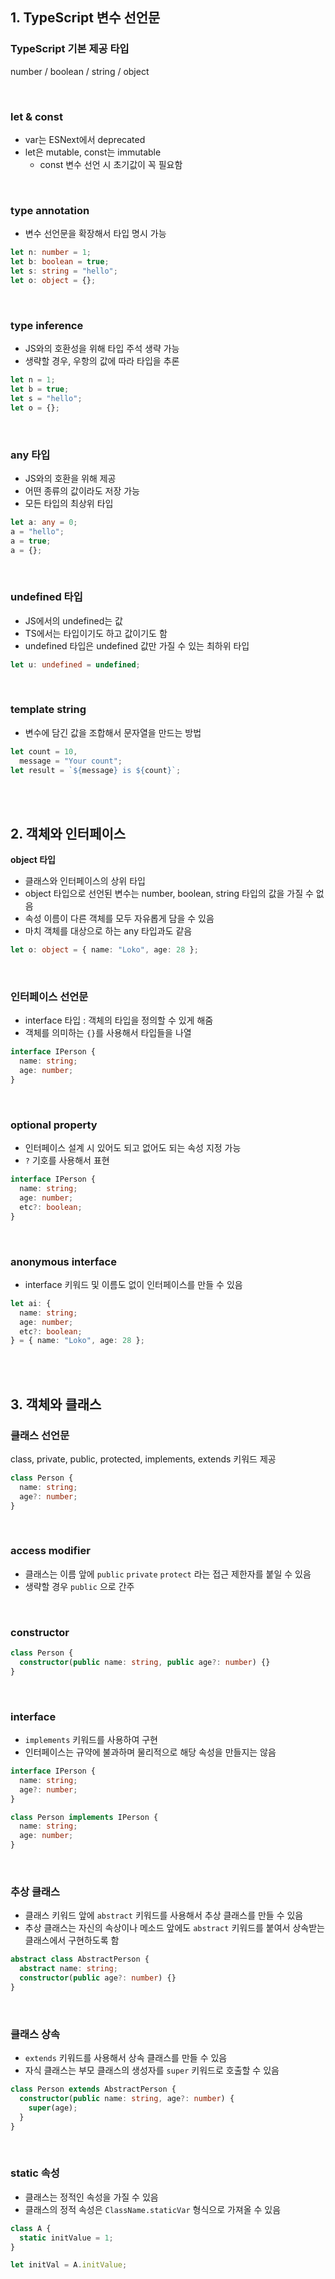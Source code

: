 ## 1. TypeScript 변수 선언문

### TypeScript 기본 제공 타입

number / boolean / string / object

<br>

### let & const

- var는 ESNext에서 deprecated
- let은 mutable, const는 immutable
  - const 변수 선언 시 초기값이 꼭 필요함

<br>

### type annotation

- 변수 선언문을 확장해서 타입 명시 가능

```ts
let n: number = 1;
let b: boolean = true;
let s: string = "hello";
let o: object = {};
```

<br>

### type inference

- JS와의 호환성을 위해 타입 주석 생략 가능
- 생략할 경우, 우항의 값에 따라 타입을 추론

```ts
let n = 1;
let b = true;
let s = "hello";
let o = {};
```

<br>

### any 타입

- JS와의 호환을 위해 제공
- 어떤 종류의 값이라도 저장 가능
- 모든 타입의 최상위 타입

```ts
let a: any = 0;
a = "hello";
a = true;
a = {};
```

<br>

### undefined 타입

- JS에서의 undefined는 값
- TS에서는 타입이기도 하고 값이기도 함
- undefined 타입은 undefined 값만 가질 수 있는 최하위 타입

```ts
let u: undefined = undefined;
```

<br>

### template string

- 변수에 담긴 값을 조합해서 문자열을 만드는 방법

```ts
let count = 10,
  message = "Your count";
let result = `${message} is ${count}`;
```

<br>
<br>

## 2. 객체와 인터페이스

**object 타입**

- 클래스와 인터페이스의 상위 타입
- object 타입으로 선언된 변수는 number, boolean, string 타입의 값을 가질 수 없음
- 속성 이름이 다른 객체를 모두 자유롭게 담을 수 있음
- 마치 객체를 대상으로 하는 any 타입과도 같음

```ts
let o: object = { name: "Loko", age: 28 };
```

<br>

### 인터페이스 선언문

- interface 타입 : 객체의 타입을 정의할 수 있게 해줌
- 객체를 의미하는 `{}`를 사용해서 타입들을 나열

```ts
interface IPerson {
  name: string;
  age: number;
}
```

<br>

### optional property

- 인터페이스 설계 시 있어도 되고 없어도 되는 속성 지정 가능
- `?` 기호를 사용해서 표현

```ts
interface IPerson {
  name: string;
  age: number;
  etc?: boolean;
}
```

<br>

### anonymous interface

- interface 키워드 및 이름도 없이 인터페이스를 만들 수 있음

```ts
let ai: {
  name: string;
  age: number;
  etc?: boolean;
} = { name: "Loko", age: 28 };
```

<br>
<br>

## 3. 객체와 클래스

### 클래스 선언문

class, private, public, protected, implements, extends 키워드 제공

```ts
class Person {
  name: string;
  age?: number;
}
```

<br>

### access modifier

- 클래스는 이름 앞에 `public` `private` `protect` 라는 접근 제한자를 붙일 수 있음
- 생략할 경우 `public` 으로 간주

<br>

### constructor

```ts
class Person {
  constructor(public name: string, public age?: number) {}
}
```

<br>

### interface

- `implements` 키워드를 사용하여 구현
- 인터페이스는 규약에 불과하며 물리적으로 해당 속성을 만들지는 않음

```ts
interface IPerson {
  name: string;
  age?: number;
}

class Person implements IPerson {
  name: string;
  age: number;
}
```

<br>

### 추상 클래스

- 클래스 키워드 앞에 `abstract` 키워드를 사용해서 추상 클래스를 만들 수 있음
- 추상 클래스는 자신의 속상이나 메소드 앞에도 `abstract` 키워드를 붙여서 상속받는 클래스에서 구현하도록 함

```ts
abstract class AbstractPerson {
  abstract name: string;
  constructor(public age?: number) {}
}
```

<br>

### 클래스 상속

- `extends` 키워드를 사용해서 상속 클래스를 만들 수 있음
- 자식 클래스는 부모 클래스의 생성자를 `super` 키워드로 호출할 수 있음

```ts
class Person extends AbstractPerson {
  constructor(public name: string, age?: number) {
    super(age);
  }
}
```

<br>

### static 속성

- 클래스는 정적인 속성을 가질 수 있음
- 클래스의 정적 속성은 `ClassName.staticVar` 형식으로 가져올 수 있음

```ts
class A {
  static initValue = 1;
}

let initVal = A.initValue;
```
